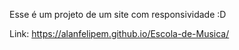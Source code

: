 Esse é um projeto de um site com responsividade :D

Link: https://alanfelipem.github.io/Escola-de-Musica/
